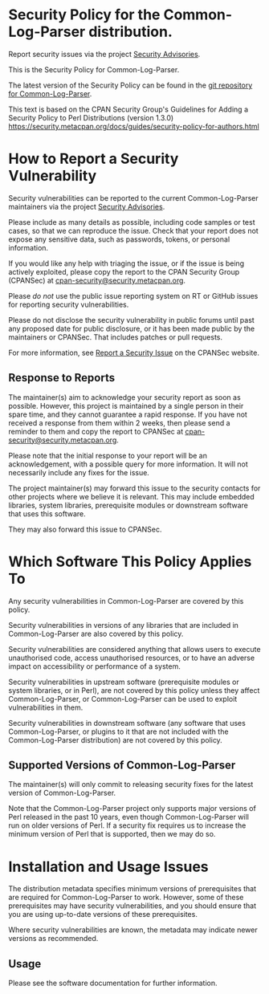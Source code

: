 # Security Policy for the Common-Log-Parser distribution.

Report security issues via the project
[Security Advisories](https://github.com/robrwo/perl5-Common-Log-Parser/security/advisories).

This is the Security Policy for Common-Log-Parser.

The latest version of the Security Policy can be found in the
[git repository for Common-Log-Parser](https://github.com/robrwo/perl5-Common-Log-Parser).

This text is based on the CPAN Security Group's Guidelines for Adding
a Security Policy to Perl Distributions (version 1.3.0)
https://security.metacpan.org/docs/guides/security-policy-for-authors.html

# How to Report a Security Vulnerability

Security vulnerabilities can be reported to the current Common-Log-Parser
maintainers via the project
[Security Advisories](https://github.com/robrwo/perl5-Common-Log-Parser/security/advisories).

Please include as many details as possible, including code samples
or test cases, so that we can reproduce the issue.  Check that your
report does not expose any sensitive data, such as passwords,
tokens, or personal information.

If you would like any help with triaging the issue, or if the issue
is being actively exploited, please copy the report to the CPAN
Security Group (CPANSec) at <cpan-security@security.metacpan.org>.

Please *do not* use the public issue reporting system on RT or
GitHub issues for reporting security vulnerabilities.

Please do not disclose the security vulnerability in public forums
until past any proposed date for public disclosure, or it has been
made public by the maintainers or CPANSec.  That includes patches or
pull requests.

For more information, see
[Report a Security Issue](https://security.metacpan.org/docs/report.html)
on the CPANSec website.

## Response to Reports

The maintainer(s) aim to acknowledge your security report as soon as
possible.  However, this project is maintained by a single person in
their spare time, and they cannot guarantee a rapid response.  If you
have not received a response from them within 2 weeks, then
please send a reminder to them and copy the report to CPANSec at
<cpan-security@security.metacpan.org>.

Please note that the initial response to your report will be an
acknowledgement, with a possible query for more information.  It
will not necessarily include any fixes for the issue.

The project maintainer(s) may forward this issue to the security
contacts for other projects where we believe it is relevant.  This
may include embedded libraries, system libraries, prerequisite
modules or downstream software that uses this software.

They may also forward this issue to CPANSec.

# Which Software This Policy Applies To

Any security vulnerabilities in Common-Log-Parser are covered by this policy.

Security vulnerabilities in versions of any libraries that are
included in Common-Log-Parser are also covered by this policy.

Security vulnerabilities are considered anything that allows users
to execute unauthorised code, access unauthorised resources, or to
have an adverse impact on accessibility or performance of a system.

Security vulnerabilities in upstream software (prerequisite modules
or system libraries, or in Perl), are not covered by this policy
unless they affect Common-Log-Parser, or Common-Log-Parser can
be used to exploit vulnerabilities in them.

Security vulnerabilities in downstream software (any software that
uses Common-Log-Parser, or plugins to it that are not included with the
Common-Log-Parser distribution) are not covered by this policy.

## Supported Versions of Common-Log-Parser

The maintainer(s) will only commit to releasing security fixes for
the latest version of Common-Log-Parser.

Note that the Common-Log-Parser project only supports major versions of Perl
released in the past 10 years, even though Common-Log-Parser will run on
older versions of Perl.  If a security fix requires us to increase
the minimum version of Perl that is supported, then we may do so.

# Installation and Usage Issues

The distribution metadata specifies minimum versions of
prerequisites that are required for Common-Log-Parser to work.  However, some
of these prerequisites may have security vulnerabilities, and you
should ensure that you are using up-to-date versions of these
prerequisites.

Where security vulnerabilities are known, the metadata may indicate
newer versions as recommended.

## Usage

Please see the software documentation for further information.
